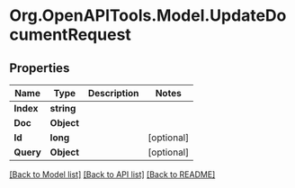 
# Org.OpenAPITools.Model.UpdateDocumentRequest

## Properties

Name | Type | Description | Notes
------------ | ------------- | ------------- | -------------
**Index** | **string** |  | 
**Doc** | **Object** |  | 
**Id** | **long** |  | [optional] 
**Query** | **Object** |  | [optional] 

[[Back to Model list]](../README.md#documentation-for-models)
[[Back to API list]](../README.md#documentation-for-api-endpoints)
[[Back to README]](../README.md)

